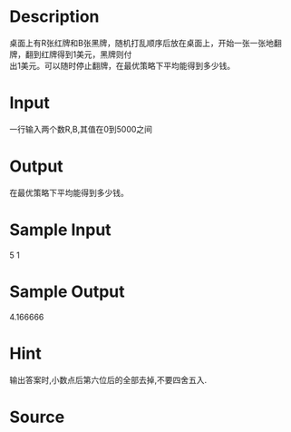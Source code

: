 
# Description

<div class="content"><div>桌面上有R张红牌和B张黑牌，随机打乱顺序后放在桌面上，开始一张一张地翻牌，翻到红牌得到1美元，黑牌则付</div>
<div>出1美元。可以随时停止翻牌，在最优策略下平均能得到多少钱。</div></div>

# Input

<div class="content"><p>一行输入两个数R,B,其值在0到5000之间</p></div>

# Output

<div class="content"><p>在最优策略下平均能得到多少钱。</p></div>

# Sample Input

<div class="content"><span class="sampledata">5 1</span></div>

# Sample Output

<div class="content"><span class="sampledata">4.166666</span></div>

# Hint

<div class="content"><p></p><p>输出答案时,小数点后第六位后的全部去掉,不要四舍五入.</p><p></p></div>

# Source

<div class="content"><p><a href="problemset.php?search="></a></p></div>

